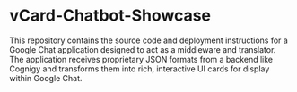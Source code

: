 # vCard-Chatbot-Showcase
This repository contains the source code and deployment instructions for a Google Chat application designed to act as a middleware and translator. The application receives proprietary JSON formats from a backend like Cognigy and transforms them into rich, interactive UI cards for display within Google Chat.
